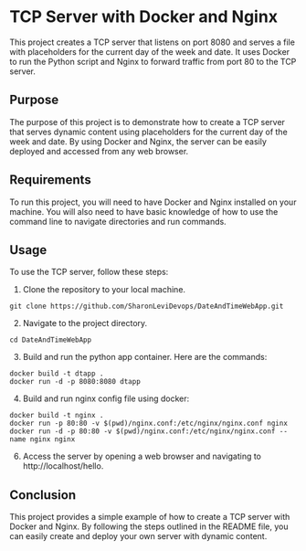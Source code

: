 TCP Server with Docker and Nginx
=================================

This project creates a TCP server that listens on port 8080 and serves a file with placeholders for the current day of the week and date. It uses Docker to run the Python script and Nginx to forward traffic from port 80 to the TCP server.

Purpose
-------
The purpose of this project is to demonstrate how to create a TCP server that serves dynamic content using placeholders for the current day of the week and date. By using Docker and Nginx, the server can be easily deployed and accessed from any web browser.

Requirements
------------
To run this project, you will need to have Docker and Nginx installed on your machine. You will also need to have basic knowledge of how to use the command line to navigate directories and run commands.

Usage
-----
To use the TCP server, follow these steps:

1. Clone the repository to your local machine.
```
git clone https://github.com/SharonLeviDevops/DateAndTimeWebApp.git
```
2. Navigate to the project directory.
```
cd DateAndTimeWebApp
```
3. Build and run the python app container. Here are the commands:

```
docker build -t dtapp .
docker run -d -p 8080:8080 dtapp
```
4. Build and run nginx config file using docker:

```
docker build -t nginx .
docker run -p 80:80 -v $(pwd)/nginx.conf:/etc/nginx/nginx.conf nginx
docker run -d -p 80:80 -v $(pwd)/nginx.conf:/etc/nginx/nginx.conf --name nginx nginx
```

6. Access the server by opening a web browser and navigating to http://localhost/hello.

Conclusion
----------
This project provides a simple example of how to create a TCP server with Docker and Nginx. By following the steps outlined in the README file, you can easily create and deploy your own server with dynamic content.
